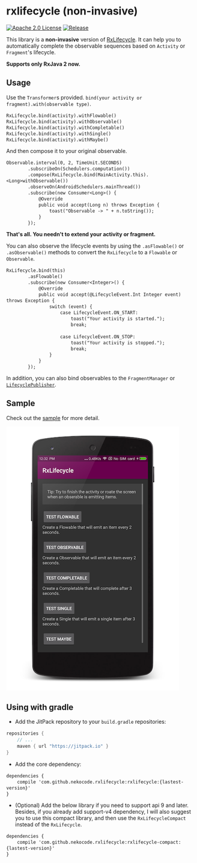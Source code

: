 # rxlifecycle (non-invasive)
[![Apache 2.0 License](https://img.shields.io/badge/license-Apache%202.0-blue.svg?style=flat)](http://www.apache.org/licenses/LICENSE-2.0.html) [![Release](https://img.shields.io/github/release/nekocode/RxLifecycle.svg?label=Jitpack)](https://jitpack.io/#nekocode/RxLifecycle)

This library is a **non-invasive** version of [RxLifecycle](https://github.com/trello/RxLifecycle). It can help you to automatically complete the observable sequences based on `Activity` or `Fragment`'s lifecycle.

**Supports only RxJava 2 now.**

## Usage

Use the `Transformer`s provided. `bind(your activity or fragment).with(observable type)`.

```
RxLifecycle.bind(activity).withFlowable()
RxLifecycle.bind(activity).withObservable()
RxLifecycle.bind(activity).withCompletable()
RxLifecycle.bind(activity).withSingle()
RxLifecycle.bind(activity).withMaybe()
```

And then compose it to your original observable.

```
Observable.interval(0, 2, TimeUnit.SECONDS)
        .subscribeOn(Schedulers.computation())
        .compose(RxLifecycle.bind(MainActivity.this).<Long>withObservable())
        .observeOn(AndroidSchedulers.mainThread())
        .subscribe(new Consumer<Long>() {
            @Override
            public void accept(Long n) throws Exception {
                toast("Observable -> " + n.toString());
            }
        });
```

**That's all. You needn't to extend your activity or fragment.**

You can also observe the lifecycle events by using the `.asFlowable()` or `.asObservable()` methods to convert the `RxLifecycle` to a `Flowable` or `Observable`.

```
RxLifecycle.bind(this)
        .asFlowable()
        .subscribe(new Consumer<Integer>() {
            @Override
            public void accept(@LifecycleEvent.Int Integer event) throws Exception {
                switch (event) {
                    case LifecycleEvent.ON_START:
                        toast("Your activity is started.");
                        break;

                    case LifecycleEvent.ON_STOP:
                        toast("Your activity is stopped.");
                        break;
                }
            }
        });
```

In addition, you can also bind observables to the `FragmentManager` or [`LifecyclePublisher`](rxlifecycle/src/main/java/cn/nekocode/rxlifecycle/LifecyclePublisher.java).

## Sample

Check out the [sample](sample/src/main/java/cn/nekocode/rxlifecycle/sample/MainActivity.java) for more detail.

![](art/preview.png)

## Using with gradle
- Add the JitPack repository to your `build.gradle` repositories:

```gradle
repositories {
    // ...
    maven { url "https://jitpack.io" }
}
```

- Add the core dependency:

```
dependencies {
    compile 'com.github.nekocode.rxlifecycle:rxlifecycle:{lastest-version}'
}
```

- (Optional) Add the below library if you need to support api 9 and later. Besides, if you already add support-v4 dependency, I will also suggest you to use this compact library, and then use the `RxLifecycleCompact` instead of the `RxLifecycle`.

```
dependencies {
    compile 'com.github.nekocode.rxlifecycle:rxlifecycle-compact:{lastest-version}'
}
```
